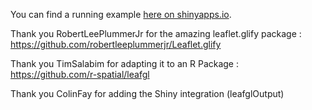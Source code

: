 You can find a running example [here on shinyapps.io](https://drees.shinyapps.io/test_leafgl/).

Thank you RobertLeePlummerJr for the amazing leaflet.glify package : https://github.com/robertleeplummerjr/Leaflet.glify

Thank you TimSalabim for adapting it to an R Package : https://github.com/r-spatial/leafgl

Thank you ColinFay for adding the Shiny integration (leafglOutput)



